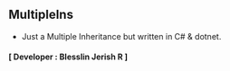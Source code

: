 ## MultipleIns
- Just a Multiple Inheritance but written in C# &amp; dotnet.
#### **[ Developer : Blesslin Jerish R ]**
